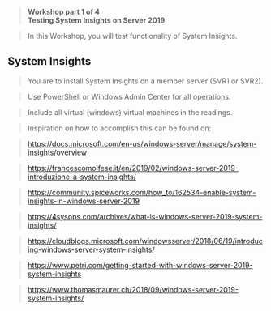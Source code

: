 >   **Workshop part 1 of 4**  
>   **Testing System Insights on Server 2019**

>   In this Workshop, you will test functionality of System Insights.

System Insights
---------------

>   You are to install System Insights on a member server (SVR1 or SVR2).

>   Use PowerShell or Windows Admin Center for all operations.

>   Include all virtual (windows) virtual machines in the readings.

>   Inspiration on how to accomplish this can be found on:

>   <https://docs.microsoft.com/en-us/windows-server/manage/system-insights/overview>

>   <https://francescomolfese.it/en/2019/02/windows-server-2019-introduzione-a-system-insights/>

>   <https://community.spiceworks.com/how_to/162534-enable-system-insights-in-windows-server-2019>

>   <https://4sysops.com/archives/what-is-windows-server-2019-system-insights/>

>   <https://cloudblogs.microsoft.com/windowsserver/2018/06/19/introducing-windows-server-system-insights/>

>   <https://www.petri.com/getting-started-with-windows-server-2019-system-insights>

>   <https://www.thomasmaurer.ch/2018/09/windows-server-2019-system-insights/>
